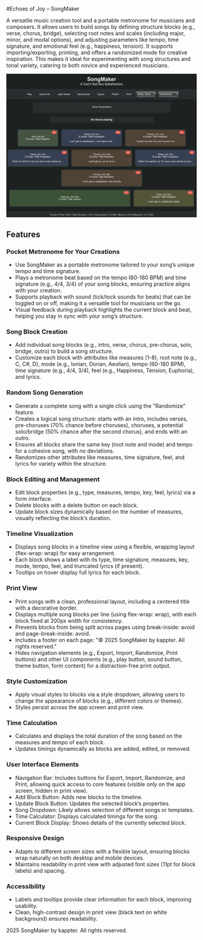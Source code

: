 #Echoes of Joy – SongMaker

A versatile music creation tool and a portable metronome for musicians and composers. It allows users to build songs by defining structure blocks (e.g., verse, chorus, bridge), selecting root notes and scales (including major, minor, and modal options), and adjusting parameters like tempo, time signature, and emotional feel (e.g., happiness, tension). It supports importing/exporting, printing, and offers a randomized mode for creative inspiration. This makes it ideal for experimenting with song structures and tonal variety, catering to both novice and experienced musicians.

[![SongMaker](https://github.com/kappter/SongMaker/blob/main/tunepix.png?raw=true)](https://kappter.github.io/SongMaker/)

## Features

### Pocket Metronome for Your Creations

* Use SongMaker as a portable metronome tailored to your song’s unique tempo and time signature.
* Plays a metronome beat based on the tempo (60-180 BPM) and time signature (e.g., 4/4, 3/4) of your song blocks, ensuring practice aligns with your creation.
* Supports playback with sound (tick/tock sounds for beats) that can be toggled on or off, making it a versatile tool for musicians on the go.
* Visual feedback during playback highlights the current block and beat, helping you stay in sync with your song’s structure.
### Song Block Creation
* Add individual song blocks (e.g., intro, verse, chorus, pre-chorus, solo, bridge, outro) to build a song structure.
* Customize each block with attributes like measures (1-8), root note (e.g., C, C#, D), mode (e.g., Ionian, Dorian, Aeolian), tempo (60-180 BPM), time signature (e.g., 4/4, 3/4), feel (e.g., Happiness, Tension, Euphoria), and lyrics.
### Random Song Generation
* Generate a complete song with a single click using the "Randomize" feature.
* Creates a logical song structure: starts with an intro, includes verses, pre-choruses (70% chance before choruses), choruses, a potential solo/bridge (50% chance after the second chorus), and ends with an outro.
* Ensures all blocks share the same key (root note and mode) and tempo for a cohesive song, with no deviations.
* Randomizes other attributes like measures, time signature, feel, and lyrics for variety within the structure.
### Block Editing and Management
* Edit block properties (e.g., type, measures, tempo, key, feel, lyrics) via a form interface.
* Delete blocks with a delete button on each block.
* Update block sizes dynamically based on the number of measures, visually reflecting the block’s duration.
### Timeline Visualization
* Displays song blocks in a timeline view using a flexible, wrapping layout (flex-wrap: wrap) for easy arrangement.
* Each block shows a label with its type, time signature, measures, key, mode, tempo, feel, and truncated lyrics (if present).
* Tooltips on hover display full lyrics for each block.
### Print View
* Print songs with a clean, professional layout, including a centered title with a decorative border.
* Displays multiple song blocks per line (using flex-wrap: wrap), with each block fixed at 200px width for consistency.
* Prevents blocks from being split across pages using break-inside: avoid and page-break-inside: avoid.
* Includes a footer on each page: "© 2025 SongMaker by kappter. All rights reserved."
* Hides navigation elements (e.g., Export, Import, Randomize, Print buttons) and other UI components (e.g., play button, sound button, theme button, form content) for a distraction-free print output.
### Style Customization
* Apply visual styles to blocks via a style dropdown, allowing users to change the appearance of blocks (e.g., different colors or themes).
* Styles persist across the app screen and print view.
### Time Calculation
* Calculates and displays the total duration of the song based on the measures and tempo of each block.
* Updates timings dynamically as blocks are added, edited, or removed.
### User Interface Elements
* Navigation Bar: Includes buttons for Export, Import, Randomize, and Print, allowing quick access to core features (visible only on the app screen, hidden in print view).
* Add Block Button: Adds new blocks to the timeline.
* Update Block Button: Updates the selected block’s properties.
* Song Dropdown: Likely allows selection of different songs or templates.
* Time Calculator: Displays calculated timings for the song.
* Current Block Display: Shows details of the currently selected block.
### Responsive Design
* Adapts to different screen sizes with a flexible layout, ensuring blocks wrap naturally on both desktop and mobile devices.
* Maintains readability in print view with adjusted font sizes (11pt for block labels) and spacing.
### Accessibility
* Labels and tooltips provide clear information for each block, improving usability.
* Clean, high-contrast design in print view (black text on white background) ensures readability.

 2025 SongMaker by kappter. All rights reserved.
